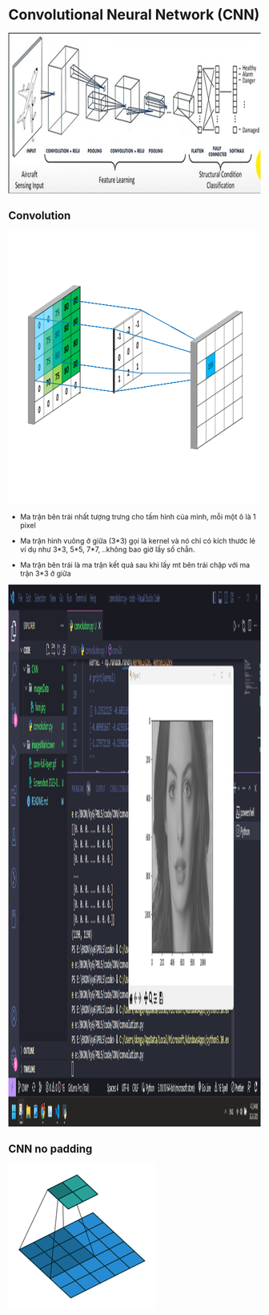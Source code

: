 # Convolutional Neural Network (CNN)

<img src="/imagesMarkdown/Screenshot 2023-03-02 024303.png" width="600" height="320">

## Convolution


<img src="/imagesMarkdown/conv-full-layer.gif" width="543" height="544">

*   Ma trận bên trái nhất tượng trưng cho tấm hình của mình, mỗi một ô là 1 pixel

*   Ma trận hình vuông ở giữa (3*3) gọi là kernel và nó chỉ có kích thước lẻ ví dụ như 3\*3, 5\*5, 7\*7, ..không bao giờ lấy số chẵn.

*   Ma trận bên trái là ma trận kết quả sau khi lấy mt bên trái chập với ma trận 3\*3 ở giữa


<img src="/imagesMarkdown/Screenshot 2023-03-02 042049.png" width="1920" height="1080">

## CNN no padding 

<img src="/imagesMarkdown/Convolution_arithmetic_-_No_padding_strides.gif" width="294" height="288">



